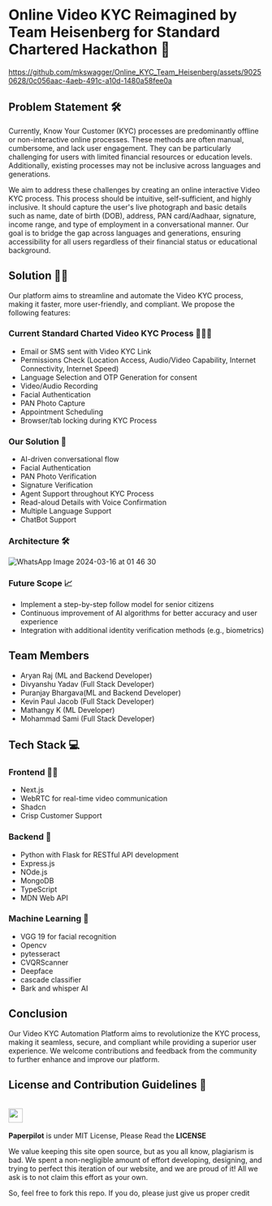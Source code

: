 # Online Video KYC Reimagined by Team Heisenberg for Standard Chartered Hackathon 🦅


https://github.com/mkswagger/Online_KYC_Team_Heisenberg/assets/90250628/0c056aac-4aeb-491c-a10d-1480a58fee0a







## Problem Statement 🛠️

Currently, Know Your Customer (KYC) processes are predominantly offline or non-interactive online processes. These methods are often manual, cumbersome, and lack user engagement. They can be particularly challenging for users with limited financial resources or education levels. Additionally, existing processes may not be inclusive across languages and generations.

We aim to address these challenges by creating an online interactive Video KYC process. This process should be intuitive, self-sufficient, and highly inclusive. It should capture the user's live photograph and basic details such as name, date of birth (DOB), address, PAN card/Aadhaar, signature, income range, and type of employment in a conversational manner. Our goal is to bridge the gap across languages and generations, ensuring accessibility for all users regardless of their financial status or educational background.


## Solution 💪🏽

Our platform aims to streamline and automate the Video KYC process, making it faster, more user-friendly, and compliant. We propose the following features:

### Current Standard Charted Video KYC Process 👩🏻‍💻

- Email or SMS sent with Video KYC Link
- Permissions Check (Location Access, Audio/Video Capability, Internet Connectivity, Internet Speed)
- Language Selection and OTP Generation for consent
- Video/Audio Recording
- Facial Authentication
- PAN Photo Capture
- Appointment Scheduling
- Browser/tab locking during KYC Process

### Our Solution 📝

- AI-driven conversational flow
- Facial Authentication
- PAN Photo Verification
- Signature Verification 
- Agent Support throughout KYC Process
- Read-aloud Details with Voice Confirmation
- Multiple Language Support
- ChatBot Support


### Architecture 🛠️

![WhatsApp Image 2024-03-16 at 01 46 30](https://github.com/mkswagger/Online_KYC_Team_Heisenberg/assets/34826479/73333529-268f-468c-81a8-1e5de3628ef4)



### Future Scope 📈

- Implement a step-by-step follow model for senior citizens
- Continuous improvement of AI algorithms for better accuracy and user experience
- Integration with additional identity verification methods (e.g., biometrics)

## Team Members

- Aryan Raj (ML and Backend Developer)
- Divyanshu Yadav (Full Stack Developer)
- Puranjay Bhargava(ML and Backend Developer)
- Kevin Paul Jacob (Full Stack Developer)
- Mathangy K (ML Developer)
- Mohammad Sami (Full Stack Developer)

## Tech Stack 💻

### Frontend 🥷🏼

- Next.js
- WebRTC for real-time video communication
- Shadcn
- Crisp Customer Support


### Backend 🐐

- Python with Flask for RESTful API development
- Express.js
- NOde.js
- MongoDB
- TypeScript
- MDN Web API


### Machine Learning 🧠

- VGG 19 for facial recognition
- Opencv
- pytesseract
- CVQRScanner
- Deepface
- cascade classifier
- Bark and whisper AI


## Conclusion

Our Video KYC Automation Platform aims to revolutionize the KYC process, making it seamless, secure, and compliant while providing a superior user experience. We welcome contributions and feedback from the community to further enhance and improve our platform.



## License and Contribution Guidelines 📜

 <div align="left">
 <p>
 <br>
   <img src="https://img.shields.io/badge/License-MIT-yellow.svg?logo=Microsoft%20Word&style=for-the-badge" height="28"/><br>
   <br><strong>Paperpilot</strong> is under MIT License, Please Read the <strong>LICENSE</strong>
  <p>
 </div>
 We value keeping this site open source, but as you all know, plagiarism is bad. We spent a non-negligible amount of effort developing, designing, and trying to perfect this iteration of our website, and we are proud of it! All we ask is to not claim this effort as your own.

So, feel free to fork this repo. If you do, please just give us proper credit


